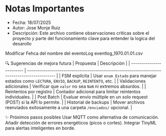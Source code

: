 # Notas Importantes
- Fecha: 18/07/2025
- Autor: Jose Monje Ruiz
- Descripción: Este archivo contiene observaciones críticas sobre el proyecto y parte del funcionamiento clave para entender la logica del desarollo


Modificar Fehca del nombre del eventoLog
eventlog_1970.01.01.csv


🔍 Sugerencias de mejora futura
| Propuesta                | Descripción                                                                                  |
| ------------------------ | -------------------------------------------------------------------------------------------- |
| FSM explícita            | Usar `enum Estado` para manejar estados como `LECTURA`, `ENVIO`, `BACKUP`, `REINTENTO`, etc. |
| Validaciones adicionales | Verificar que `valor` no sea `NaN` ni extremos absurdos.                                     |
| Reintentos por registro  | Contador adicional para limitar reintentos individuales.                                     |
| Post Batch               | Evaluar envío múltiple en un solo request (POST) si la API lo permite.                       |
| Historial de backups     | Mover archivos reenviados exitosamente a una carpeta `/enviados/` opcional.                  |


✨ Próximos pasos posibles
Usar MQTT como alternativa de comunicación.
Añadir detección de errores energéticos (picos o cortes).
Integrar TinyML para alertas inteligentes en borde.